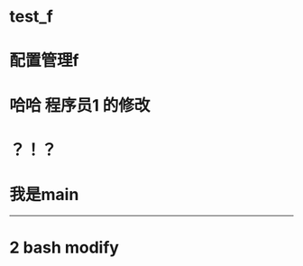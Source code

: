 <!--
 * @Author: Titc 1240104681@qq.com
 * @Date: 2022-06-07 09:30:30
 * @LastEditors: Titc 1240104681@qq.com
 * @LastEditTime: 2022-06-08 10:27:01
 * @LastEditTime: 2022-06-08 10:14:16
 * @FilePath: \code_c++c:\Users\12401\Desktop\新建文件夹\test_f\README.md
 * @Description: 这是默认设置,请设置`customMade`, 打开koroFileHeader查看配置 进行设置: https://github.com/OBKoro1/koro1FileHeader/wiki/%E9%85%8D%E7%BD%AE
-->
# test_f

# 配置管理f
# 哈哈 程序员1 的修改

# ？！？

# 我是main

---

# 2 bash modify
